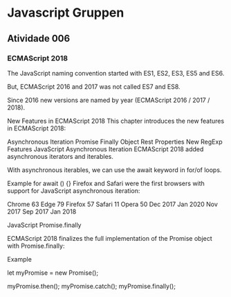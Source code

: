# Javascript Gruppen

## Atividade 006

### ECMAScript 2018

The JavaScript naming convention started with ES1, ES2, ES3, ES5 and ES6.

But, ECMAScript 2016 and 2017 was not called ES7 and ES8.

Since 2016 new versions are named by year (ECMAScript 2016 / 2017 / 2018).

New Features in ECMAScript 2018
This chapter introduces the new features in ECMAScript 2018:

Asynchronous Iteration
Promise Finally
Object Rest Properties
New RegExp Features
JavaScript Asynchronous Iteration
ECMAScript 2018 added asynchronous iterators and iterables.

With asynchronous iterables, we can use the await keyword in for/of loops.

Example
for await () {}
Firefox and Safari were the first browsers with support for JavaScript asynchronous iteration:

Chrome 63	Edge 79	Firefox 57	Safari 11	Opera 50
Dec 2017	Jan 2020	Nov 2017	Sep 2017	Jan 2018

JavaScript Promise.finally

ECMAScript 2018 finalizes the full implementation of the Promise object with Promise.finally:

Example

let myPromise = new Promise();

myPromise.then();
myPromise.catch();
myPromise.finally();
